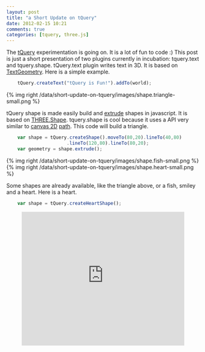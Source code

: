 ```yaml
---
layout: post
title: "a Short Update on tQuery"
date: 2012-02-15 10:21
comments: true
categories: [tquery, three.js]
---
```


The [tQuery](https://github.com/jeromeetienne/tquery) experimentation is going on.
It is a lot of fun to code :)
This post is just a short presentation of two plugins currently in incubation:
tquery.text and tquery.shape.
tQuery.text plugin writes text in 3D.
It is based on
[TextGeometry](https://github.com/mrdoob/three.js/blob/master/src/extras/geometries/TextGeometry.js).
Here is a simple example.

```javascript
    tQuery.createText("tQuery is Fun!").addTo(world);
```

{% img right  /data/short-update-on-tquery/images/shape.triangle-small.png	%}

tQuery shape is made easily build and
[extrude](http://en.wikipedia.org/wiki/Extrusion)
shapes in javascript.
It is based on
[THREE.Shape](https://github.com/mrdoob/three.js/blob/master/src/extras/core/Shape.js).
tquery.shape is cool because it uses a API very similar to
[canvas 2D](http://www.whatwg.org/specs/web-apps/current-work/multipage/the-canvas-element.html#complex-shapes-\(paths\))
[path](https://developer.mozilla.org/en/Canvas_tutorial/Drawing_shapes).
This code will build a triangle.

```javascript
    var shape = tQuery.createShape().moveTo(80,20).lineTo(40,80)
                      .lineTo(120,80).lineTo(80,20);
    var geometry = shape.extrude();
```

{% img right /data/short-update-on-tquery/images/shape.fish-small.png	%}
{% img right /data/short-update-on-tquery/images/shape.heart-small.png	%}

Some shapes are already available, like the triangle above, or a fish, smiley
and a heart. Here is a heart.

```javascript
    var shape = tQuery.createHeartShape();
```


<center>
	<iframe width="425" height="349" src="http://www.youtube.com/embed/Aa7sHUE224A" frameborder="0" allowfullscreen></iframe>
</center>

<!-- more -->
